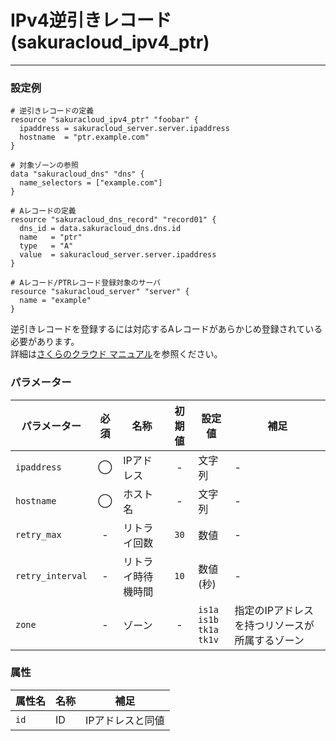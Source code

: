 # IPv4逆引きレコード(sakuracloud_ipv4_ptr)

---

### 設定例

```hcl
# 逆引きレコードの定義
resource "sakuracloud_ipv4_ptr" "foobar" {
  ipaddress = sakuracloud_server.server.ipaddress
  hostname  = "ptr.example.com"
}

# 対象ゾーンの参照
data "sakuracloud_dns" "dns" {
  name_selectors = ["example.com"]
}

# Aレコードの定義
resource "sakuracloud_dns_record" "record01" {
  dns_id = data.sakuracloud_dns.dns.id
  name   = "ptr"
  type   = "A"
  value  = sakuracloud_server.server.ipaddress
}

# Aレコード/PTRレコード登録対象のサーバ
resource "sakuracloud_server" "server" {
  name = "example"
}

```

逆引きレコードを登録するには対応するAレコードがあらかじめ登録されている必要があります。  
詳細は[さくらのクラウド マニュアル](https://manual.sakura.ad.jp/cloud/server/reverse-hostname.html)を参照ください。


### パラメーター

|パラメーター         |必須  |名称                |初期値     |設定値                    |補足                                          |
|-------------------|:---:|--------------------|:--------:|------------------------|----------------------------------------------|
|`ipaddress`       | ◯   | IPアドレス           | -        | 文字列                  | - |
|`hostname`        | ◯   | ホスト名           | -        | 文字列                  | - |
|`retry_max`      | -   | リトライ回数         | `30`     | 数値 | -  |
|`retry_interval` | -   | リトライ時待機時間    | `10`     |数値(秒)| - |
| `zone`            | -   | ゾーン | - | `is1a`<br />`is1b`<br />`tk1a`<br />`tk1v` | 指定のIPアドレスを持つリソースが所属するゾーン |

### 属性

|属性名                | 名称                    | 補足                                        |
|---------------------|------------------------|--------------------------------------------|
| `id`                | ID               | IPアドレスと同値                                          |
